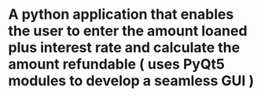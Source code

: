 # A python application that enables the user  to enter the  amount loaned plus interest rate and calculate the amount refundable ( uses  PyQt5 modules  to  develop a  seamless GUI )
 
  
 
    
